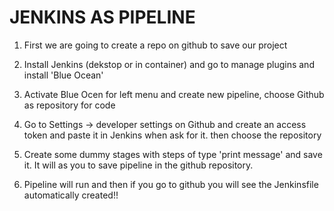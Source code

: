 JENKINS AS PIPELINE
===================

1. First we are going to create a repo on github to save our project

2. Install Jenkins (dekstop or in container) and go to manage plugins and install 'Blue Ocean'

3. Activate Blue Ocen for left menu and create new pipeline, choose Github as repository for code

4. Go to Settings -> developer settings on Github and create an access token and paste it in Jenkins when ask for it. then choose the repository

5. Create some dummy stages with steps of type 'print message' and save it. It will as you to save pipeline in the github repository.

6. Pipeline will run and then if you go to github you will see the Jenkinsfile automatically created!!
